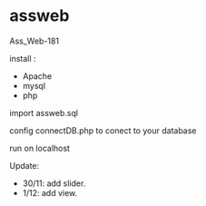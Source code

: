 # assweb
Ass_Web-181

install :
- Apache
- mysql
- php

import assweb.sql 

config connectDB.php to conect to your database

run on localhost


Update:
- 30/11: add slider.
- 1/12: add view.
